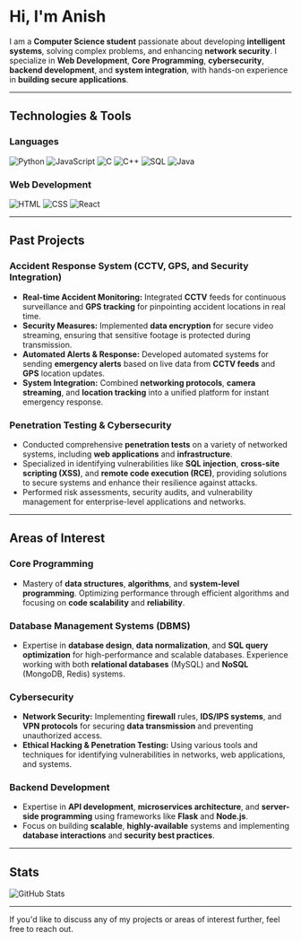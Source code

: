 # Hi, I'm Anish  

I am a **Computer Science student** passionate about developing **intelligent systems**, solving complex problems, and enhancing **network security**. I specialize in **Web Development**, **Core Programming**, **cybersecurity**, **backend development**, and **system integration**, with hands-on experience in **building secure applications**.

---

## Technologies & Tools  

### **Languages**  
![Python](https://img.shields.io/badge/-Python-3776AB?style=for-the-badge&logo=python&logoColor=white) ![JavaScript](https://img.shields.io/badge/-JavaScript-F7DF1E?style=for-the-badge&logo=javascript&logoColor=black) ![C](https://img.shields.io/badge/-C-A8B9CC?style=for-the-badge&logo=c&logoColor=white) ![C++](https://img.shields.io/badge/-C++-00599C?style=for-the-badge&logo=c%2B%2B&logoColor=white) ![SQL](https://img.shields.io/badge/-SQL-4479A1?style=for-the-badge&logo=mysql&logoColor=white) ![Java](https://img.shields.io/badge/-Java-007396?style=for-the-badge&logo=java&logoColor=white) 

### **Web Development**  
![HTML](https://img.shields.io/badge/-HTML5-E34F26?style=for-the-badge&logo=html5&logoColor=white) ![CSS](https://img.shields.io/badge/-CSS3-1572B6?style=for-the-badge&logo=css3&logoColor=white) ![React](https://img.shields.io/badge/-React-61DAFB?style=for-the-badge&logo=react&logoColor=black) 

---

## Past Projects  

### **Accident Response System (CCTV, GPS, and Security Integration)**  
- **Real-time Accident Monitoring:** Integrated **CCTV** feeds for continuous surveillance and **GPS tracking** for pinpointing accident locations in real time.  
- **Security Measures:** Implemented **data encryption** for secure video streaming, ensuring that sensitive footage is protected during transmission.  
- **Automated Alerts & Response:** Developed automated systems for sending **emergency alerts** based on live data from **CCTV feeds** and **GPS** location updates.  
- **System Integration:** Combined **networking protocols**, **camera streaming**, and **location tracking** into a unified platform for instant emergency response.

### **Penetration Testing & Cybersecurity**  
- Conducted comprehensive **penetration tests** on a variety of networked systems, including **web applications** and **infrastructure**.  
- Specialized in identifying vulnerabilities like **SQL injection**, **cross-site scripting (XSS)**, and **remote code execution (RCE)**, providing solutions to secure systems and enhance their resilience against attacks.  
- Performed risk assessments, security audits, and vulnerability management for enterprise-level applications and networks.  

---

## Areas of Interest  

### **Core Programming**  
- Mastery of **data structures**, **algorithms**, and **system-level programming**. Optimizing performance through efficient algorithms and focusing on **code scalability** and **reliability**.  

### **Database Management Systems (DBMS)**  
- Expertise in **database design**, **data normalization**, and **SQL query optimization** for high-performance and scalable databases. Experience working with both **relational databases** (MySQL) and **NoSQL** (MongoDB, Redis) systems.  

### **Cybersecurity**  
- **Network Security:** Implementing **firewall** rules, **IDS/IPS systems**, and **VPN protocols** for securing **data transmission** and preventing unauthorized access.  
- **Ethical Hacking & Penetration Testing:** Using various tools and techniques for identifying vulnerabilities in networks, web applications, and systems.  

### **Backend Development**  
- Expertise in **API development**, **microservices architecture**, and **server-side programming** using frameworks like **Flask** and **Node.js**.  
- Focus on building **scalable**, **highly-available** systems and implementing **database interactions** and **security best practices**.

---

## Stats  
![GitHub Stats](https://github-readme-stats.vercel.app/api?username=leafycodes&show_icons=true&theme=dark)  

---

If you'd like to discuss any of my projects or areas of interest further, feel free to reach out.
